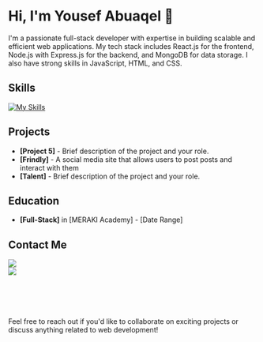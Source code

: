 # Hi, I'm Yousef Abuaqel 👋
I'm a passionate full-stack developer with expertise in building scalable and efficient web applications. My tech stack includes React.js for the frontend, Node.js with Express.js for the backend, and MongoDB for data storage. I also have strong skills in JavaScript, HTML, and CSS.

## Skills

[![My Skills](https://skills.thijs.gg/icons?i=js,react,html,css,nodejs,express,mongodb,postman,git)](https://skills.thijs.gg)

## Projects

- **[Project 5]** - Brief description of the project and your role.
- **[Frindly]** - A social media site that allows users to post posts and interact with them
- **[Talent]** - Brief description of the project and your role.

## Education

- **[Full-Stack]** in [MERAKI Academy] - [Date Range]

## Contact Me
<a href="https://www.linkedin.com/in/yousefabuaqel/">
<img src="https://img.shields.io/badge/_-Yousef Abuaqel-gray?style=for-the-badge&logo=linkedin&logoColor=white&labelColor=blue"/>
</a>
<br/>
<a href="mailto:usfaql@gmail.com">
<img src="https://img.shields.io/badge/_-usfaql%40gmail.com-gray?style=for-the-badge&logo=gmail&logoColor=white&labelColor=red"/>
</a>
<br/><br/><br/><br/><br/><br/>
Feel free to reach out if you'd like to collaborate on exciting projects or discuss anything related to web development!
